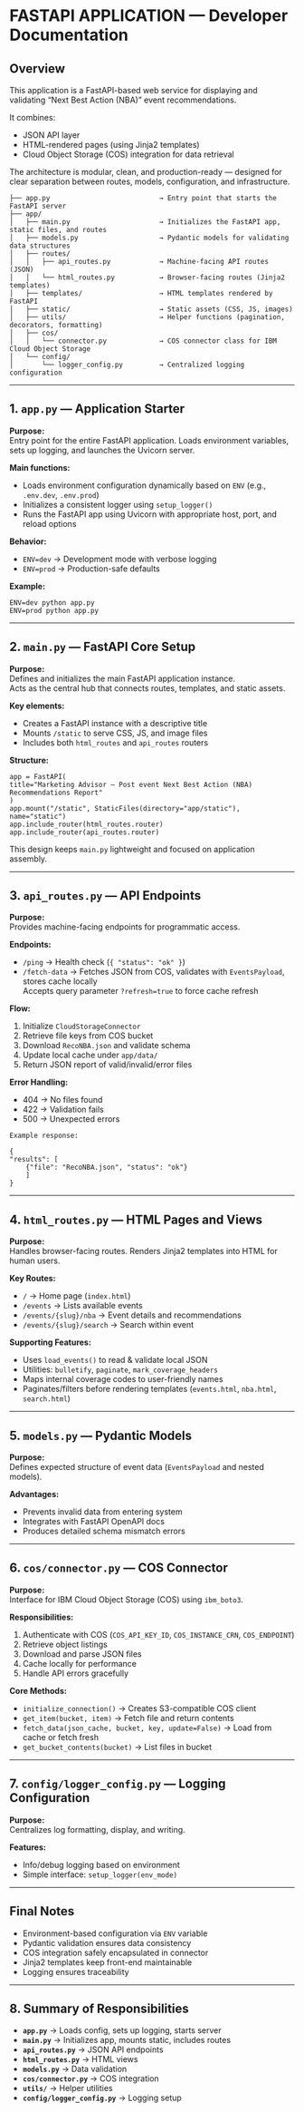 # FASTAPI APPLICATION — Developer Documentation

## Overview
This application is a FastAPI-based web service for displaying and validating “Next Best Action (NBA)” event recommendations.

It combines:
- JSON API layer
- HTML-rendered pages (using Jinja2 templates)
- Cloud Object Storage (COS) integration for data retrieval

The architecture is modular, clean, and production-ready — designed for clear separation between routes, models, configuration, and infrastructure.


```
├── app.py                           → Entry point that starts the FastAPI server
├── app/
│   ├── main.py                      → Initializes the FastAPI app, static files, and routes
│   ├── models.py                    → Pydantic models for validating data structures
│   ├── routes/
│   │   ├── api_routes.py            → Machine-facing API routes (JSON)
│   │   └── html_routes.py           → Browser-facing routes (Jinja2 templates)
│   ├── templates/                   → HTML templates rendered by FastAPI
│   ├── static/                      → Static assets (CSS, JS, images)
│   ├── utils/                       → Helper functions (pagination, decorators, formatting)
│   ├── cos/
│   │   └── connector.py             → COS connector class for IBM Cloud Object Storage
│   └── config/
│       └── logger_config.py         → Centralized logging configuration

```

---

## 1. `app.py` — Application Starter

**Purpose:**  
Entry point for the entire FastAPI application. Loads environment variables, sets up logging, and launches the Uvicorn server.

**Main functions:**
- Loads environment configuration dynamically based on `ENV` (e.g., `.env.dev`, `.env.prod`)
- Initializes a consistent logger using `setup_logger()`
- Runs the FastAPI app using Uvicorn with appropriate host, port, and reload options

**Behavior:**
- `ENV=dev` → Development mode with verbose logging
- `ENV=prod` → Production-safe defaults

**Example:**

```
ENV=dev python app.py
ENV=prod python app.py
```



---

## 2. `main.py` — FastAPI Core Setup

**Purpose:**  
Defines and initializes the main FastAPI application instance.  
Acts as the central hub that connects routes, templates, and static assets.

**Key elements:**
- Creates a FastAPI instance with a descriptive title
- Mounts `/static` to serve CSS, JS, and image files
- Includes both `html_routes` and `api_routes` routers

**Structure:**

```
app = FastAPI(
title="Marketing Advisor – Post event Next Best Action (NBA) Recommendations Report"
)
app.mount("/static", StaticFiles(directory="app/static"), name="static")
app.include_router(html_routes.router)
app.include_router(api_routes.router)
```


This design keeps `main.py` lightweight and focused on application assembly.

---

## 3. `api_routes.py` — API Endpoints

**Purpose:**  
Provides machine-facing endpoints for programmatic access.

**Endpoints:**
- `/ping` → Health check (`{ "status": "ok" }`)
- `/fetch-data` → Fetches JSON from COS, validates with `EventsPayload`, stores cache locally  
  Accepts query parameter `?refresh=true` to force cache refresh

**Flow:**
1. Initialize `CloudStorageConnector`
2. Retrieve file keys from COS bucket
3. Download `RecoNBA.json` and validate schema
4. Update local cache under `app/data/`
5. Return JSON report of valid/invalid/error files

**Error Handling:**
- 404 → No files found
- 422 → Validation fails
- 500 → Unexpected errors

```
Example response:

{
"results": [
    {"file": "RecoNBA.json", "status": "ok"}
    ]
}
```

---

## 4. `html_routes.py` — HTML Pages and Views

**Purpose:**  
Handles browser-facing routes. Renders Jinja2 templates into HTML for human users.

**Key Routes:**
- `/` → Home page (`index.html`)
- `/events` → Lists available events
- `/events/{slug}/nba` → Event details and recommendations
- `/events/{slug}/search` → Search within event

**Supporting Features:**
- Uses `load_events()` to read & validate local JSON
- Utilities: `bulletify`, `paginate`, `mark_coverage_headers`
- Maps internal coverage codes to user-friendly names
- Paginates/filters before rendering templates (`events.html`, `nba.html`, `search.html`)

---

## 5. `models.py` — Pydantic Models

**Purpose:**  
Defines expected structure of event data (`EventsPayload` and nested models).

**Advantages:**
- Prevents invalid data from entering system
- Integrates with FastAPI OpenAPI docs
- Produces detailed schema mismatch errors

---

## 6. `cos/connector.py` — COS Connector

**Purpose:**  
Interface for IBM Cloud Object Storage (COS) using `ibm_boto3`.

**Responsibilities:**
1. Authenticate with COS (`COS_API_KEY_ID`, `COS_INSTANCE_CRN`, `COS_ENDPOINT`)
2. Retrieve object listings
3. Download and parse JSON files
4. Cache locally for performance
5. Handle API errors gracefully

**Core Methods:**
- `initialize_connection()` → Creates S3-compatible COS client
- `get_item(bucket, item)` → Fetch file and return contents
- `fetch_data(json_cache, bucket, key, update=False)` → Load from cache or fetch fresh
- `get_bucket_contents(bucket)` → List files in bucket

---

## 7. `config/logger_config.py` — Logging Configuration

**Purpose:**  
Centralizes log formatting, display, and writing.

**Features:**
- Info/debug logging based on environment
- Simple interface: `setup_logger(env_mode)`

---

## Final Notes
- Environment-based configuration via `ENV` variable
- Pydantic validation ensures data consistency
- COS integration safely encapsulated in connector
- Jinja2 templates keep front-end maintainable
- Logging ensures traceability

---

## 8. Summary of Responsibilities

- **`app.py`** → Loads config, sets up logging, starts server
- **`main.py`** → Initializes app, mounts static, includes routes
- **`api_routes.py`** → JSON API endpoints
- **`html_routes.py`** → HTML views
- **`models.py`** → Data validation
- **`cos/connector.py`** → COS integration
- **`utils/`** → Helper utilities
- **`config/logger_config.py`** → Logging setup




